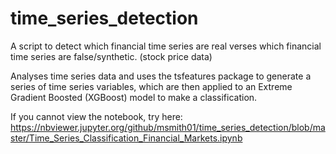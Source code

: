 # time_series_detection
A script to detect which financial time series are real verses which financial time series are false/synthetic. (stock price data)

Analyses time series data and uses the tsfeatures package to generate a series of time series variables, which are then applied to an Extreme Gradient Boosted (XGBoost) model to make a classification.

If you cannot view the notebook, try here: https://nbviewer.jupyter.org/github/msmith01/time_series_detection/blob/master/Time_Series_Classification_Financial_Markets.ipynb
